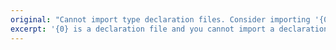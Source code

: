 ```yaml
---
original: "Cannot import type declaration files. Consider importing '{0}' instead of '{1}'."
excerpt: '{0} is a declaration file and you cannot import a declaration file.'
---
```

